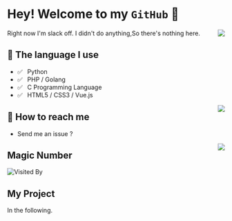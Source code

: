# Hey! Welcome to my `GitHub` 👋

<img align="right" src="https://github-readme-stats.vercel.app/api?username=Sakuracio" />

Right now I'm slack off. I didn't do anything,So there's nothing here. 

## 💬 The language I use 

- ✅ ⁠ ⁢⁣⁡⁠ ⁢⁣⁡Python
- ✅ ⁠ ⁢⁣⁡⁠ PHP / Golang
- ✅ ⁠ ⁢⁣⁡⁠ ⁢⁣⁡C Programming Language
- ✅ ⁠ ⁢⁣⁡⁠ ⁢⁣⁡HTML5 / CSS3 / Vue.js

<img align="right" src="https://github-readme-stats.vercel.app/api/top-langs/?username=Sakuracio&layout=compact" />

## 📮 How to reach me 

- Send me an issue ?

<img align=right src='https://github.githubassets.com/images/mona-whisper.gif' />

## Magic Number 

![Visited By](https://count.getloli.com/get/@Sakuracio?theme=moebooru)

## My Project

In the following.
